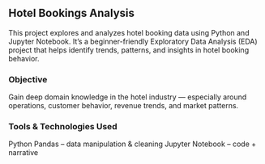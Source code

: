 ## Hotel Bookings Analysis
This project explores and analyzes hotel booking data using Python and Jupyter Notebook. It’s a beginner-friendly Exploratory Data Analysis (EDA) project that helps identify trends, patterns, and insights in hotel booking behavior.

### Objective
Gain deep domain knowledge in the hotel industry — especially around operations, customer behavior, revenue trends, and market patterns.

### Tools & Technologies Used
Python
Pandas – data manipulation & cleaning
Jupyter Notebook – code + narrative
